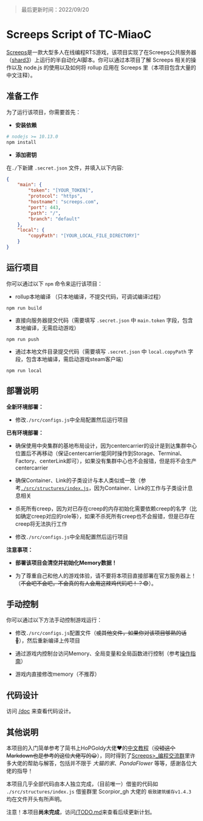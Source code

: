 > 最后更新时间：2022/09/20

# Screeps Script of TC-MiaoC

[Screeps](https://screeps.com/a/#!/enter)是一款大型多人在线编程RTS游戏，该项目实现了在Screeps公共服务器（[shard3](https://screeps.com/a/#!/shards)）上运行的半自动化AI脚本。你可以通过本项目了解 Screeps 相关的操作以及 node.js 的使用以及如何将 rollup 应用在 Screeps 里（本项目包含大量的中文注释）。

## 准备工作

为了运行该项目，你需要首先：

- **安装依赖**

```bash
# nodejs >= 10.13.0
npm install
```

- **添加密钥**

在`./`下新建 `.secret.json` 文件，并填入以下内容:

```json
{
    "main": {
        "token": "[YOUR_TOKEN]",
        "protocol": "https",
        "hostname": "screeps.com",
        "port": 443,
        "path": "/",
        "branch": "default"
    },
    "local": {
        "copyPath": "[YOUR_LOCAL_FILE_DIRECTORY]"
    }
}
```

## 运行项目

你可以通过以下 `npm` 命令来运行该项目：

- rollup本地编译 （只本地编译，不提交代码，可调试编译过程）

```
npm run build
```

- 直接向服务器提交代码（需要填写 `.secret.json` 中 `main.token` 字段，包含本地编译，无需启动游戏）

```
npm run push
```

- 通过本地文件目录提交代码（需要填写 `.secret.json` 中 `local.copyPath` 字段，包含本地编译，需启动游戏steam客户端）

```
npm run local
```

## 部署说明

**全新环境部署：**

- 修改`./src/configs.js`中全局配置然后运行项目

**已有环境部署：**

- 确保使用中央集群的基地布局设计，因为centercarrier的设计是到达集群中心位置后不再移动（保证centercarrier能同时操作到Storage、Terminal、Factory、centerLink即可），如果没有集群中心也不会报错，但是将不会生产centercarrier

- 确保Container、Link的子类设计与本人类似或一致（参考[`./src/structures/index.js`](./src/structures/index.js)，因为Container、Link的工作与子类设计息息相关

- 杀死所有creep，因为对已存在creep的内存初始化需要依赖creep的名字（比如确定creep对应的role等），如果不杀死所有creep也不会报错，但是已存在creep将无法执行工作

- 修改`./src/configs.js`中全局配置然后运行项目

**注意事项：**

- **部署该项目会清空并初始化Memory数据！**

- 为了尊重自己和他人的游戏体验，请不要将本项目直接部署在官方服务器上！（~~不会吧不会吧，不会真的有人会用这辣鸡代码吧！？😨~~）。

## 手动控制

你可以通过以下方法手动控制游戏运行：

- 修改`./src/configs.js`配置文件（~~或其他文件，如果你对该项目够熟的话🤪~~），然后重新编译上传项目

- 通过游戏内控制台访问Memory、全局变量和全局函数进行控制（参考[操作指南](/%E6%93%8D%E4%BD%9C%E6%8C%87%E5%8D%97.md)）

- 游戏内直接修改memory（不推荐）

## 代码设计

访问 [/doc](./doc/) 来查看代码设计。

## 其他说明

本项目的入门简单参考了简书上HoPGoldy大佬❤的[中文教程](https://www.jianshu.com/p/5431cb7f42d3)（~~没错这个Markdown也是参考的这位大佬写的😀~~），同时得到了[Screeps>_编程交流群](https://jq.qq.com/?_wv=1027&k=FFUue0TM)里许多大佬的帮助与解答，包括并不限于 *大猫的家*、*PandaFlower* 等等，感谢各位大佬的指导！

本项目几乎全部代码由本人独立完成，（目前唯一）借鉴的代码如 `./src/structures/index.js` 借鉴群里 Scorpior_gh 大佬的 `极致建筑缓存v1.4.3` 均在文件开头有所声明。

注意！本项目**尚未完成**，访问[/TODO.md](TODO.md)来查看后续更新计划。
